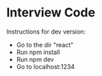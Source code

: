 # Interview Code

Instructions for dev version:

* Go to the dir "react"
* Run npm install
* Run npm dev
* Go to localhost:1234